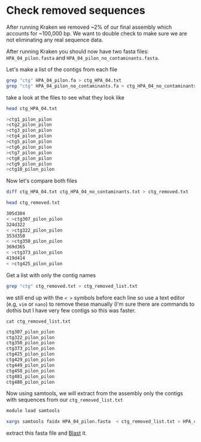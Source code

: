# Check removed sequences
After running Kraken we removed ~2% of our final assembly which accounts for ~100,000 bp. We want to double check to make sure we are not eliminating any real sequence data.

After running Kraken you should now have two fasta files: `HPA_04_pilon.fasta` and `HPA_04_pilon_no_contaminants.fasta`. 

Let's make a list of the contigs from each file
```bash
grep "ctg" HPA_04_pilon.fa > ctg_HPA_04.txt
grep "ctg" HPA_04_pilon_no_contaminants.fa > ctg_HPA_04_no_contaminants.txt
```
take a look at the files to see what they look like
```bash
head ctg_HPA_04.txt
```

```bash
>ctg1_pilon_pilon
>ctg2_pilon_pilon
>ctg3_pilon_pilon
>ctg4_pilon_pilon
>ctg5_pilon_pilon
>ctg6_pilon_pilon
>ctg7_pilon_pilon
>ctg8_pilon_pilon
>ctg9_pilon_pilon
>ctg10_pilon_pilon
```
Now let's compare both files
```bash
diff ctg_HPA_04.txt ctg_HPA_04_no_contaminants.txt > ctg_removed.txt
```
```bash
head ctg_removed.txt
```
```bash
305d304
< >ctg307_pilon_pilon
324d322
< >ctg322_pilon_pilon
353d350
< >ctg350_pilon_pilon
369d365
< >ctg373_pilon_pilon
419d414
< >ctg425_pilon_pilon
```

Get a list with only the contig names
```bash
grep "ctg" ctg_removed.txt > ctg_removed_list.txt
```
we still end up with the `< >` symbols before each line so use a text editor (e.g, `vim` or `nano`) to remove these manually (I'm sure there are commands to dothis but I have very few contigs so this was faster. 

`cat ctg_removed_list.txt`

```bash
ctg307_pilon_pilon
ctg322_pilon_pilon
ctg350_pilon_pilon
ctg373_pilon_pilon
ctg425_pilon_pilon
ctg429_pilon_pilon
ctg449_pilon_pilon
ctg458_pilon_pilon
ctg481_pilon_pilon
ctg480_pilon_pilon
```
Now using samtools, we will extract from the assembly only the contigs with sequences from our `ctg_removed_list.txt`

```bash
module load samtools

xargs samtools faidx HPA_04_pilon.fasta  < ctg_removed_list.txt > HPA_contaminants.fasta
```
extract this fasta file and [Blast](https://blast.ncbi.nlm.nih.gov/Blast.cgi?PROGRAM=blastn&PAGE_TYPE=BlastSearch&LINK_LOC=blasthome) it.














